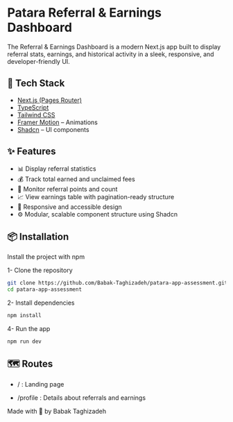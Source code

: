 # Patara Referral & Earnings Dashboard

The Referral & Earnings Dashboard is a modern Next.js app built to display referral stats, earnings, and historical activity in a sleek, responsive, and developer-friendly UI.

## 🚀 Tech Stack

- [Next.js (Pages Router)](https://nextjs.org//)
- [TypeScript](https://www.typescriptlang.org/)
- [Tailwind CSS](https://tailwindcss.com/)
- [Framer Motion](https://motion.dev//) – Animations
- [Shadcn](https://ui.shadcn.com//) – UI components

## ✨ Features

- 📊 Display referral statistics
- 💰 Track total earned and unclaimed fees
- 🎁 Monitor referral points and count
- 📈 View earnings table with pagination-ready structure
- 💅 Responsive and accessible design
- ⚙️ Modular, scalable component structure using Shadcn

## 📦 Installation

Install the project with npm

1- Clone the repository

```bash
git clone https://github.com/Babak-Taghizadeh/patara-app-assessment.git
cd patara-app-assessment
```

2- Install dependencies

```bash
npm install
```

4- Run the app

```bash
npm run dev
```

## 🗺️ Routes

- / : Landing page

- /profile : Details about referrals and earnings

Made with 🖤 by Babak Taghizadeh

